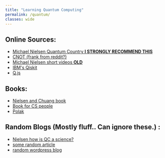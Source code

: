```yaml
---
title: "Learning Quantum Computing"
permalink: /quantum/
classes: wide
---
```

<!-- Here we start our quest to understand quantum computing, resource aggregation.
-->

## Online Sources:
  - [Michael Nielsen Quantum Country **I STRONGLY RECOMMEND THIS**](https://quantum.country/qcvc)
  - [CNOT (frank from reddit?)](https://cnot.io/)
  - [Michael Nielsen short videos **OLD**](http://michaelnielsen.org/blog/quantum-computing-for-the-determined/)
  - [IBM's Qiskit](https://community.qiskit.org/textbook/)
  - [Q.js](https://stewdio.github.io/q.js/references.html)
## Books:
  - [Nielsen and Chuang book](http://mmrc.amss.cas.cn/tlb/201702/W020170224608149940643.pdf)
  - [Book for CS people](https://www.fi.muni.cz/usr/gruska/qbook1.pdf)
  - [Polak](http://mmrc.amss.cas.cn/tlb/201702/W020170224608150244118.pdf) 

## Random Blogs (Mostly fluff.. Can ignore these.) :
  - [Nielsen how is QC a science?](http://cognitivemedium.com/qc-a-science)
  - [some random article](https://www.scientificamerican.com/article/beyond-quantum-supremacy-the-hunt-for-useful-quantum-computers/)
  - [random wordpress blog](https://agentanakinai.wordpress.com/2019/12/20/quantum-computing-4/)


